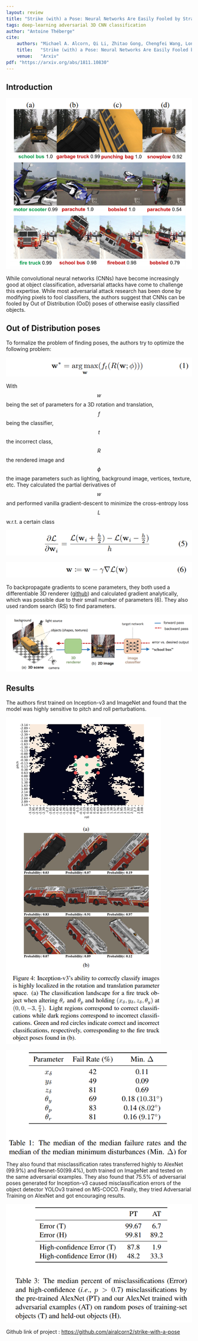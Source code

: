 ```yaml
---
layout: review
title: "Strike (with) a Pose: Neural Networks Are Easily Fooled by Strange Poses of Familiar Objects"
tags: deep-learning adversarial 3D CNN classification
author: "Antoine Théberge"
cite:
    authors: "Michael A. Alcorn, Qi Li, Zhitao Gong, Chengfei Wang, Long Mai, Wei-Shinn Ku, Anh Nguyen"
    title:   "Strike (with) a Pose: Neural Networks Are Easily Fooled by Strange Poses of Familiar Objects"
    venue:   "Arxiv"
pdf: "https://arxiv.org/abs/1811.10830"
---
```


## Introduction

![](/deep-learning/images/strike_with_a_pose/summary.png)

While convolutional neural networks (CNNs) have become increasingly good at object classification, adversarial attacks have come to challenge this expertise. While most adversarial attack research has been done by modifying pixels to fool classifiers, the authors suggest that CNNs can be fooled by Out of Distribution (OoD) poses of otherwise easily classified objects.  

## Out of Distribution poses

To formalize the problem of finding poses, the authors try to optimize the following problem:

![](/deep-learning/images/strike_with_a_pose/argmax.png)

With $$w$$ being the set of parameters for a 3D rotation and translation, $$f$$ being the classifier, $$t$$ the incorrect class, $$R$$ the rendered image and $$\phi$$ the image parameters such as lighting, background image, vertices, texture, etc. They calculated the partial derivatives of $$w$$ and performed vanilla gradient-descent to minimize the cross-entropy loss $$L$$ w.r.t. a certain class

![](/deep-learning/images/strike_with_a_pose/cross-entropy.png)

![](/deep-learning/images/strike_with_a_pose/vgd.png)

To backpropagate gradients to scene parameters, they both used a differentiable 3D renderer ([github](https://github.com/hiroharu-kato/neural_renderer)) and calculated gradient analytically, which was possible due to their small number of parameters (6). They also used random search (RS) to find parameters.

![](/deep-learning/images/strike_with_a_pose/model.png)

## Results

The authors first trained on Inception-v3 and ImageNet and found that the model was highly sensitive to pitch and roll perturbations.

![](/deep-learning/images/strike_with_a_pose/result.png)

![](/deep-learning/images/strike_with_a_pose/min.png)

They also found that misclassification rates transferred highly to AlexNet (99.9%) and Resnet-50(99.4%), both trained on ImageNet and tested on the same adversarial examples. They also found that 75.5%  of adversarial poses generated for Inception-v3 caused misclassification errors of the object detector YOLOv3 trained on MS-COCO. Finally, they tried Adversarial Training on AlexNet and got encouraging results.

![](/deep-learning/images/strike_with_a_pose/training.png)


Github link of project : https://github.com/airalcorn2/strike-with-a-pose
